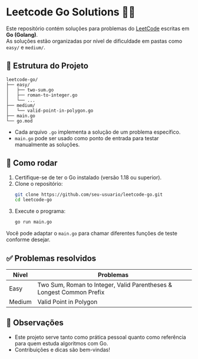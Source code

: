 # Leetcode Go Solutions 🧠🐹

Este repositório contém soluções para problemas do [LeetCode](https://leetcode.com/) escritas em **Go (Golang)**.  
As soluções estão organizadas por nível de dificuldade em pastas como `easy/` e `medium/`.

## 📁 Estrutura do Projeto

```
leetcode-go/
├── easy/
│   ├── two-sum.go
│   ├── roman-to-integer.go
│   └── ...
├── medium/
│   └── valid-point-in-polygon.go
├── main.go
└── go.mod
```

- Cada arquivo `.go` implementa a solução de um problema específico.
- `main.go` pode ser usado como ponto de entrada para testar manualmente as soluções.

## 🚀 Como rodar

1. Certifique-se de ter o Go instalado (versão 1.18 ou superior).
2. Clone o repositório:
   ```bash
   git clone https://github.com/seu-usuario/leetcode-go.git
   cd leetcode-go
   ```
3. Execute o programa:
   ```bash
   go run main.go
   ```

Você pode adaptar o `main.go` para chamar diferentes funções de teste conforme desejar.

## ✅ Problemas resolvidos

| Nível  | Problemas                                                            |
|--------|----------------------------------------------------------------------|
| Easy   | Two Sum, Roman to Integer, Valid Parentheses & Longest Common Prefix |
| Medium | Valid Point in Polygon                                               |

## 📌 Observações

- Este projeto serve tanto como prática pessoal quanto como referência para quem estuda algoritmos com Go.
- Contribuições e dicas são bem-vindas!
